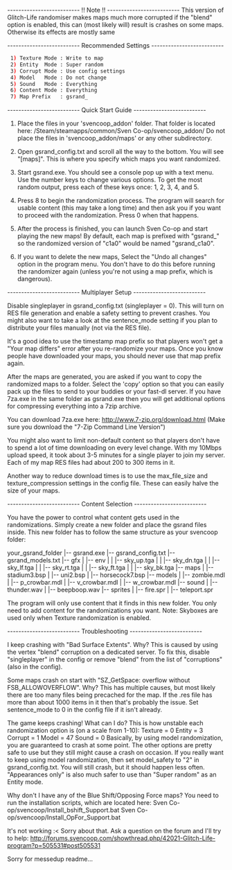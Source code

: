 
-------------------------- !! Note !! --------------------------
This version of Glitch-Life randomiser makes maps much more corrupted
if the "blend" option is enabled, this can (most likely will) result is crashes 
on some maps. Otherwise its effects are mostly same


-------------------------- Recommended Settings --------------------------
```bash
 1) Texture Mode : Write to map
 2) Entity  Mode : Super random
 3) Corrupt Mode : Use config settings
 4) Model   Mode : Do not change
 5) Sound   Mode : Everything
 6) Content Mode : Everything
 7) Map Prefix   : gsrand_
 ```


-------------------------- Quick Start Guide --------------------------

1) Place the files in your 'svencoop_addon' folder. That folder is located here:
   /Steam/steamapps/common/Sven Co-op/svencoop_addon/
   Do not place the files in 'svencoop_addon/maps' or any other subdirectory.
   
2) Open gsrand_config.txt and scroll all the way to the bottom. You will
   see "[maps]". This is where you specify which maps you want randomized.
  
3) Start gsrand.exe. You should see a console pop up with a text menu.
   Use the number keys to change various options. To get the most random
   output, press each of these keys once: 1, 2, 3, 4, and 5.
   
4) Press 8 to begin the randomization process. The program will search
   for usable content (this may take a long time) and then ask you if
   you want to proceed with the randomization. Press 0 when that happens.

5) After the process is finished, you can launch Sven Co-op and start 
   playing the new maps! By default, each map is prefixed with "gsrand_"
   so the randomized version of "c1a0" would be named "gsrand_c1a0".
   
6) If you want to delete the new maps, Select the "Undo all changes" option
   in the program menu. You don't have to do this before running the randomizer
   again (unless you're not using a map prefix, which is dangerous).
   
   
-------------------------- Multiplayer Setup --------------------------   

Disable singleplayer in gsrand_config.txt (singleplayer = 0). This will
turn on RES file generation and enable a safety setting to prevent crashes. 
You might also want to take a look at the sentence_mode setting if you plan 
to distribute your files manually (not via the RES file).

It's a good idea to use the timestamp map prefix so that players won't get
a "Your map differs" error after you re-randomize your maps. Once you know
people have downloaded your maps, you should never use that map prefix again.

After the maps are generated, you are asked if you want to copy the
randomized maps to a folder. Select the 'copy' option so that you can easily
pack up the files to send to your buddies or your fast-dl server. If you have
7za.exe in the same folder as gsrand.exe then you will get additional options 
for compressing everything into a 7zip archive.

You can download 7za.exe here: http://www.7-zip.org/download.html
(Make sure you download the "7-Zip Command Line Version")

You might also want to limit non-default content so that players don't have
to spend a lot of time downloading on every level change. With my 10Mbps
upload speed, it took about 3-5 minutes for a single player to join my server. 
Each of my map RES files had about 200 to 300 items in it.

Another way to reduce download times is to use the max_file_size and
texture_compression settings in the config file. These can easily
halve the size of your maps.

-------------------------- Content Selection -------------------------- 

You have the power to control what content gets used in the randomizations.
Simply create a new folder and place the gsrand files inside. This new
folder has to follow the same structure as your svencoop folder:

   your_gsrand_folder
    |-- gsrand.exe
    |-- gsrand_config.txt
    |-- gsrand_models.txt
    |-- gfx
    |    |-- env
    |    |    |-- sky_up.tga
    |    |    |-- sky_dn.tga
    |    |    |-- sky_lf.tga
    |    |    |-- sky_rt.tga
    |    |    |-- sky_ft.tga
    |    |    |-- sky_bk.tga
    |-- maps
    |    |-- stadium3.bsp
    |    |-- uni2.bsp
    |    |-- horsecock7.bsp
    |-- models
    |    |-- zombie.mdl
    |    |-- p_crowbar.mdl
    |    |-- v_crowbar.mdl
    |    |-- w_crowbar.mdl
    |-- sound
    |    |-- thunder.wav
    |    |-- beepboop.wav
    |-- sprites
    |    |-- fire.spr
    |    |-- teleport.spr

The program will only use content that it finds in this new folder.
You only need to add content for the randomizations you want.
Note: Skyboxes are used only when Texture randomization is enabled.


-------------------------- Troubleshooting -------------------------- 

I keep crashing with "Bad Surface Extents". Why?
   This is caused by using the vertex "blend" corruption on a dedicated server.
   To fix this, disable "singleplayer" in the config or remove "blend" from the
   list of "corruptions" (also in the config). 

Some maps crash on start with "SZ_GetSpace: overflow without FSB_ALLOWOVERFLOW". Why?
   This has multiple causes, but most likely there are too many files being precached
   for the map. If the .res file has more than about 1000 items in it then that's 
   probably the issue. Set sentence_mode to 0 in the config file if it isn't already.

The game keeps crashing! What can I do?
   This is how unstable each randomization option is (on a scale from 1-10):
       Texture = 0
       Entity  = 3
       Corrupt = 1
       Model   = 47
       Sound   = 0
   Basically, by using model randomization, you are guaranteed to crash
   at some point. The other options are pretty safe to use but they still
   might cause a crash on occasion. If you really want to keep using model
   randomization, then set model_safety to "2" in gsrand_config.txt. 
   You will still crash, but it should happen less often. "Appearances only"
   is also much safer to use than "Super random" as an Entity mode.
   
Why don't I have any of the Blue Shift/Opposing Force maps?
   You need to run the installation scripts, which are located here:
       Sven Co-op/svencoop/Install_bshift_Support.bat
       Sven Co-op/svencoop/Install_OpFor_Support.bat
   
It's not working :<
   Sorry about that. Ask a question on the forum and I'll try to help:
   http://forums.svencoop.com/showthread.php/42021-Glitch-Life-program?p=505531#post505531
 
Sorry for messedup readme...
